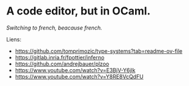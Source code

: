 # A code editor, but in OCaml.

*Switching to french, beacause french.*

Liens:
- https://github.com/tomprimozic/type-systems?tab=readme-ov-file
- https://gitlab.inria.fr/fpottier/inferno
- https://github.com/andrejbauer/plzoo
- https://www.youtube.com/watch?v=E3BjV-Y6jlk
- https://www.youtube.com/watch?v=Y8RE8VcQdFU
